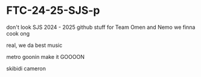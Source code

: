 # FTC-24-25-SJS-p
don't look
SJS 2024 - 2025 github stuff for Team Omen and Nemo
we finna cook ong

real, we da best music

metro goonin make it GOOOON

skibidi cameron
